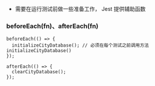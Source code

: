 - 需要在运行测试前做一些准备工作， Jest 提供辅助函数

### beforeEach(fn)、afterEach(fn)

```JS
beforeEach(() => {
  initializeCityDatabase(); // 必须在每个测试之前调用方法 initializeCityDatabase()
});

afterEach(() => {
  clearCityDatabase();
});
```



